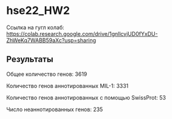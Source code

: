 # hse22_HW2

Ссылка на гугл колаб: https://colab.research.google.com/drive/1gnllcvjUD0fYxDU-ZhWeKq7WABB59aXc?usp=sharing

## Результаты

Общее количество генов: 3619

Количество генов аннотированных MIL-1: 3331

Количество генов аннотированных с помощью SwissProt: 53

Число неаннотированных генов: 235

